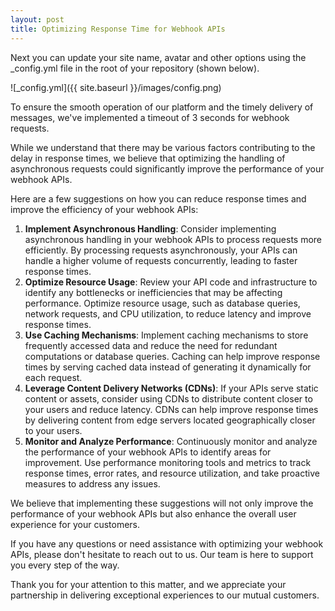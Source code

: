```yaml
---
layout: post
title: Optimizing Response Time for Webhook APIs
---
```


Next you can update your site name, avatar and other options using the _config.yml file in the root of your repository (shown below).

![_config.yml]({{ site.baseurl }}/images/config.png)

To ensure the smooth operation of our platform and the timely delivery of messages, we've implemented a timeout of 3 seconds for webhook requests.

While we understand that there may be various factors contributing to the delay in response times, we believe that optimizing the handling of asynchronous requests could significantly improve the performance of your webhook APIs.

Here are a few suggestions on how you can reduce response times and improve the efficiency of your webhook APIs:

1. **Implement Asynchronous Handling**: Consider implementing asynchronous handling in your webhook APIs to process requests more efficiently. By processing requests asynchronously, your APIs can handle a higher volume of requests concurrently, leading to faster response times.
1. **Optimize Resource Usage**: Review your API code and infrastructure to identify any bottlenecks or inefficiencies that may be affecting performance. Optimize resource usage, such as database queries, network requests, and CPU utilization, to reduce latency and improve response times.
1. **Use Caching Mechanisms**: Implement caching mechanisms to store frequently accessed data and reduce the need for redundant computations or database queries. Caching can help improve response times by serving cached data instead of generating it dynamically for each request.
1. **Leverage Content Delivery Networks (CDNs)**: If your APIs serve static content or assets, consider using CDNs to distribute content closer to your users and reduce latency. CDNs can help improve response times by delivering content from edge servers located geographically closer to your users.
1. **Monitor and Analyze Performance**: Continuously monitor and analyze the performance of your webhook APIs to identify areas for improvement. Use performance monitoring tools and metrics to track response times, error rates, and resource utilization, and take proactive measures to address any issues.

We believe that implementing these suggestions will not only improve the performance of your webhook APIs but also enhance the overall user experience for your customers.

If you have any questions or need assistance with optimizing your webhook APIs, please don't hesitate to reach out to us. Our team is here to support you every step of the way.

Thank you for your attention to this matter, and we appreciate your partnership in delivering exceptional experiences to our mutual customers.
